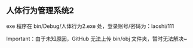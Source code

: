 ## 人体行为管理系统2

exe 程序在 bin/Debug/人体行为2.exe 处，登录账号/密码为：laoshi/111

Important：由于未知原因，GitHub 无法上传 bin/obj 文件夹，暂时无法解决~

